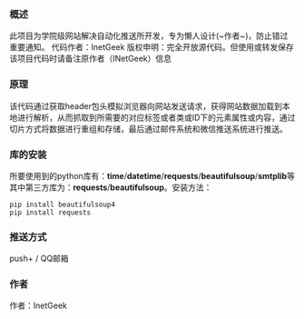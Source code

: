 ### 概述
此项目为学院级网站解决自动化推送所开发，专为懒人设计(~作者~)，防止错过重要通知。
代码作者：InetGeek
版权申明：完全开放源代码。但使用或转发保存该项目代码时请备注原作者（INetGeek）信息
### 原理
该代码通过获取header包头模拟浏览器向网站发送请求，获得网站数据加载到本地进行解析，从而抓取到所需要的对应标签或者类或ID下的元素属性或内容，通过切片方式将数据进行重组和存储，最后通过邮件系统和微信推送系统进行推送。
### 库的安装
所要使用到的python库有：**time**/**datetime**/**requests**/**beautifulsoup**/**smtplib**等
其中第三方库为：**requests**/**beautifulsoup**。安装方法：
```
pip install beautifulsoup4
pip install requests
```
### 推送方式
push+ / QQ邮箱

### 作者
作者：InetGeek
